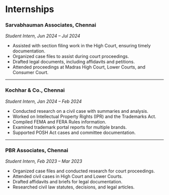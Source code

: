 # Internships

### Sarvabhauman Associates, Chennai  
*Student Intern, Jun 2024 – Jul 2024*  
- Assisted with section filing work in the High Court, ensuring timely documentation.  
- Organized case files to assist during court proceedings.  
- Drafted legal documents, including affidavits and petitions.  
- Attended proceedings at Madras High Court, Lower Courts, and Consumer Court.  

---

### Kochhar & Co., Chennai  
*Student Intern, Jan 2024 – Feb 2024*  
- Conducted research on a civil case with summaries and analysis.  
- Worked on Intellectual Property Rights (IPR) and the Trademarks Act.  
- Compiled FEMA and FERA Rules information.  
- Examined trademark portal reports for multiple brands.  
- Supported POSH Act cases and committee documentation.  

---

### PBR Associates, Chennai  
*Student Intern, Feb 2023 – Mar 2023*  
- Organized case files and conducted research for court proceedings.  
- Attended civil cases in High Court and Lower Courts.  
- Drafted affidavits and briefs for legal documentation.  
- Researched civil law statutes, decisions, and legal articles.  
